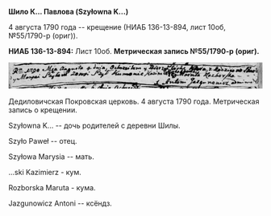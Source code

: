 **Шило К... Павлова (Szyłowna K\...)**

4 августа 1790 года -- крещение (НИАБ 136-13-894, лист 10об, №55/1790-р
(ориг)).

**НИАБ 136-13-894:** Лист 10об. **Метрическая запись №55/1790-р
(ориг).**

![](./media/37677d71565aa8376477358ad8706b0a676690ba.png)

Дедиловичская Покровская церковь. 4 августа 1790 года. Метрическая
запись о крещении.

Szyłowna K\... -- дочь родителей с деревни Шилы.

Szyło Paweł -- отец.

Szyłowa Marysia -- мать.

\...ski Kazimierz - кум.

Rozborska Maruta - кума.

Jazgunowicz Antoni -- ксёндз.
